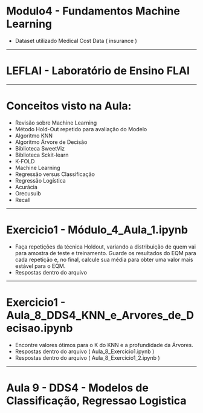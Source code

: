 # Modulo4 - Fundamentos Machine Learning
* Dataset utilizado Medical Cost Data ( insurance )
---
# LEFLAI - Laboratório de Ensino FLAI
---
# Conceitos visto na Aula:
- Revisão sobre Machine Learning
- Método Hold-Out repetido para avaliação do Modelo
- Algoritmo KNN
- Algoritmo Árvore de Decisão
- Biblioteca SweetViz
- Biblioteca Sckit-learn
- K-FOLD
- Machine Learning
- Regressão versus Classificação
- Regressão Logística
- Acurácia
- Orecusuib
- Recall

---
# Exercicio1 - Módulo_4_Aula_1.ipynb
  * Faça repetições da técnica Holdout, variando a distribuição de quem vai para amostra de teste e treinamento. Guarde os resultados do EQM para cada repetição e, no final, calcule sua média para obter uma valor mais estável para o EQM.
 * Respostas dentro do arquivo

---
# Exercicio1 - Aula_8_DDS4_KNN_e_Arvores_de_Decisao.ipynb
*  Encontre valores ótimos para o K do KNN e a profundidade da Árvores.
*  Respostas dentro do arquivo ( Aula_8_Exercicio1.ipynb )
*  Respostas dentro do arquivo ( Aula_8_Exercicio1_2.ipynb ) 


---
# Aula 9 - DDS4 - Modelos de Classificação, Regressao Logistica
